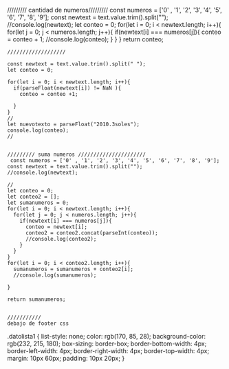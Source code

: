   ///////// cantidad de numeros/////////
     const numeros = ['0' , '1', '2', '3', '4', '5', '6', '7', '8', '9'];
    const newtext = text.value.trim().split("");
    //console.log(newtext);
    let conteo = 0;
    for(let i = 0; i < newtext.length; i++){
      for(let j = 0; j < numeros.length; j++){
        if(newtext[i] === numeros[j]){
          conteo = conteo + 1;
          //console.log(conteo);
        }
      }
    }
    return conteo;

    ///////////////////

    const newtext = text.value.trim().split(" ");
    let conteo = 0;
    
    for(let i = 0; i < newtext.length; i++){
      if(parseFloat(newtext[i]) != NaN ){
        conteo = conteo +1;

      }
    }
    //
    let nuevotexto = parseFloat("2010.3soles");
    console.log(conteo);
    //


    ///////// suma numeros //////////////////////
     const numeros = ['0' , '1', '2', '3', '4', '5', '6', '7', '8', '9'];
    const newtext = text.value.trim().split("");
    //console.log(newtext);
    
    //
    let conteo = 0;
    let conteo2 = [];
    let sumanumeros = 0;
    for(let i = 0; i < newtext.length; i++){
      for(let j = 0; j < numeros.length; j++){
        if(newtext[i] === numeros[j]){
          conteo = newtext[i];
          conteo2 = conteo2.concat(parseInt(conteo));
          //console.log(conteo2); 
        }
      }
    }
    for(let i = 0; i < conteo2.length; i++){
      sumanumeros = sumanumeros + conteo2[i];
      //console.log(sumanumeros);
      
    }
   
    return sumanumeros; 


    ///////////
    debajo de footer css

.datolista1 {
    list-style: none;
    color: rgb(170, 85, 28);
    background-color: rgb(232, 215, 180);
    box-sizing: border-box;
    border-bottom-width: 4px;
    border-left-width: 4px;
    border-right-width: 4px;
    border-top-width: 4px;
    margin: 10px 60px;
    padding: 10px 20px;
}